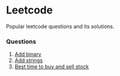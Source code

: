 # Leetcode

Popular leetcode questions and its solutions.

### Questions

1. [Add binary](https://leetcode.com/problems/add-binary/)
2. [Add strings](https://leetcode.com/problems/add-strings/)
3. [Best time to buy and sell stock](https://leetcode.com/problems/best-time-to-buy-and-sell-stock/)
